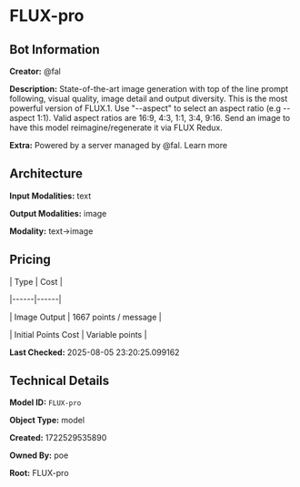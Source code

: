 # FLUX-pro

## Bot Information

**Creator:** @fal

**Description:** State-of-the-art image generation with top of the line prompt following, visual quality, image detail and output diversity. This is the most powerful version of FLUX.1. Use "--aspect" to select an aspect ratio (e.g --aspect 1:1). Valid aspect ratios are 16:9, 4:3, 1:1, 3:4, 9:16. Send an image to have this model reimagine/regenerate it via FLUX Redux.

**Extra:** Powered by a server managed by @fal. Learn more


## Architecture

**Input Modalities:** text

**Output Modalities:** image

**Modality:** text->image


## Pricing

| Type | Cost |

|------|------|

| Image Output | 1667 points / message |

| Initial Points Cost | Variable points |


**Last Checked:** 2025-08-05 23:20:25.099162


## Technical Details

**Model ID:** `FLUX-pro`

**Object Type:** model

**Created:** 1722529535890

**Owned By:** poe

**Root:** FLUX-pro
